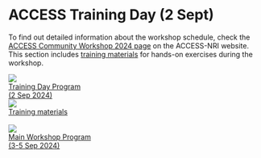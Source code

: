 # ACCESS Training Day (2 Sept)

To find out detailed information about the workshop schedule, check the [ACCESS Community Workshop 2024 page](https://www.access-nri.org.au/access-community-workshop-2024/) on the ACCESS-NRI website. This section includes [training materials](community_resources/training_materials.md) for hands-on exercises during the workshop.

<div class="card-container workshop-page">
    <a href="https://www.access-nri.org.au/wp-content/uploads/2024/08/Schedule_and_session_details_with_hackathon.pdf" class="horizontal-card" target="_blank">
        <div class="card-image-container">
            <img src="/assets/ACCESS_icon_case_studies.png" class="img-contain"></img> 
        </div>
        <div class="card-text-container">
            <span class="bold" >Training Day Program<br>(2 Sep 2024)</span>
        </div>
    </a>
    <a href="/community_resources/access_workshop_2024/training_materials" class="horizontal-card">
        <div class="card-image-container">
            <img src="/assets/ACCESS_icon_training.png" class="img-contain"></img> 
        </div>
        <div class="card-text-container">
            <span class="bold" >Training materials</span>
        </div>
    </a>
</div>
<br>
<div class="card-container workshop-page">
    <a href="https://www.access-nri.org.au/access-community-workshop-2024-program/" class="horizontal-card" target="_blank">
        <div class="card-image-container">
            <img src="/assets/ACCESS_icon_publications.png" class="img-contain"></img> 
        </div>
        <div class="card-text-container">
            <span class="bold" >Main Workshop Program<br>(3-5 Sep 2024)</span>
        </div>
    </a>
</div>